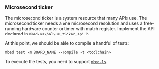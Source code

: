 ### Microsecond ticker

The microsecond ticker is a system resource that many APIs use. The microsecond ticker needs a one microsecond resolution and uses a free-running hardware counter or timer with match register. Implement the API declared in `mbed-os\hal\us_ticker_api.h`.

At this point, we should be able to compile a handful of tests:

``mbed test -m BOARD_NAME --compile -t <toolchain>``

To execute the tests, you need to support <a href="https://github.com/armmbed/mbed-ls" target="_blank">`mbed-ls`</a>.
